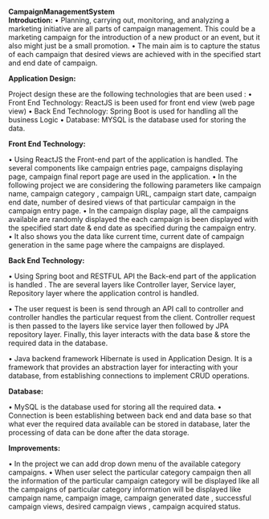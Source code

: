  **CampaignManagementSystem**<br/>
  **Introduction:**
•	Planning, carrying out, monitoring, and analyzing a marketing initiative are all parts of campaign management. This could be a marketing campaign for the introduction of a new product or an event, but it also might just be a small promotion. 
•	The main aim is to capture the status of each campaign that desired views are achieved with in the specified start and end date of campaign.

**Application Design:**

Project design these are the following technologies that are been used :
•	Front End Technology: ReactJS is been used for front end view (web page view)
•	Back End Technology: Spring Boot is used for handling all the business Logic
•	Database: MYSQL is the database used for storing the data.

**Front End Technology:**

•	Using ReactJS the Front-end part of the application is handled. The several components like campaign entries page, campaigns displaying page, campaign final report page  are used in the application.
•	In the following project  we are considering the following parameters like campaign name, campaign category , campaign URL, campaign start date, campaign end date, number of desired views of that particular campaign in the campaign entry page.
•	In the campaign display page, all the campaigns available are randomly displayed the each campaign is been displayed with the specified start date & end date as specified during the campaign entry.
•	It also shows you the data like current time, current date of campaign generation  in the same page where the campaigns are displayed.

**Back End Technology:**

•	Using Spring boot and RESTFUL API the Back-end part of the application is handled . The are several layers like Controller layer, Service layer, Repository layer where the  application  control is handled. 

•	The user request is been is send through an API call to controller and controller handles the particular request from the client. Controller  request is then passed to the layers like service layer then followed by JPA repository layer. Finally, this layer interacts with the data base & store the required data in the database.


•	 Java backend framework  Hibernate is used in Application Design. It is a framework that provides an abstraction layer for interacting with your database, from establishing connections to implement CRUD operations.


**Database:**

•	MySQL is the database used for storing all the required data.
•	Connection is been establishing between back end and data base so that what ever the required data available can be stored in database, later the processing of data can be done after the  data storage.

**Improvements:**

•	In the project  we can add drop down menu of the available category campaigns.
•	When user select the particular category campaign then all the information of the particular campaign category will be displayed like all the campaigns of particular  category information will be displayed like campaign  name, campaign image, campaign generated date , successful campaign views, desired campaign views , campaign  acquired status.

